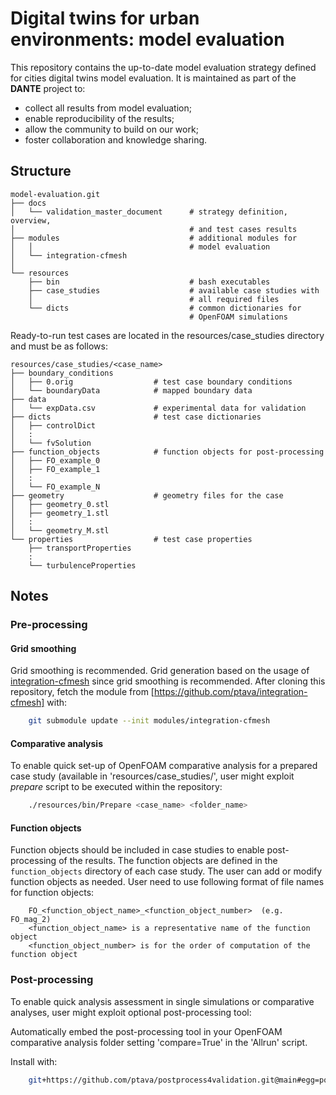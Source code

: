 # Digital twins for urban environments: model evaluation

This repository contains the up-to-date model evaluation strategy defined for cities digital twins model evaluation. It is maintained as part of the **DANTE** project to:
- collect all results from model evaluation;
- enable reproducibility of the results;
- allow the community to build on our work;
- foster collaboration and knowledge sharing.

## Structure

    model-evaluation.git
    ├── docs
    │   └── validation_master_document      # strategy definition, overview,
    │                                       # and test cases results
    ├── modules                             # additional modules for
    │   │                                   # model evaluation
    │   └── integration-cfmesh
    │                                       
    └── resources
        ├── bin                             # bash executables 
        ├── case_studies                    # available case studies with
        │                                   # all required files
        └── dicts                           # common dictionaries for
                                            # OpenFOAM simulations

 Ready-to-run test cases are located in the resources/case_studies directory
   and must be as follows:

    resources/case_studies/<case_name>
    ├── boundary_conditions
    │   ├── 0.orig                  # test case boundary conditions
    │   └── boundaryData            # mapped boundary data
    ├── data
    │   └── expData.csv             # experimental data for validation
    ├── dicts                       # test case dictionaries
    │   ├── controlDict
    │   :
    │   └── fvSolution
    ├── function_objects            # function objects for post-processing
    │   ├── FO_example_0
    │   ├── FO_example_1
    │   :
    │   └── FO_example_N
    ├── geometry                    # geometry files for the case
    │   ├── geometry_0.stl
    │   ├── geometry_1.stl
    │   :
    │   └── geometry_M.stl
    └── properties                  # test case properties
        ├── transportProperties
        :
        └── turbulenceProperties

## Notes

### Pre-processing

#### Grid smoothing
Grid smoothing is recommended. Grid generation based on the usage of [integration-cfmesh](https://develop.openfoam.com/Community/integration-cfmesh) since grid smoothing is recommended. After cloning this repository, fetch the module from [https://github.com/ptava/integration-cfmesh] with:

```bash
    git submodule update --init modules/integration-cfmesh
```

#### Comparative analysis
To enable quick set-up of OpenFOAM comparative analysis for a prepared case study (available in 'resources/case_studies/', user might exploit *prepare* script to be executed within the repository:

```bash
    ./resources/bin/Prepare <case_name> <folder_name>
```

#### Function objects
Function objects should be included in case studies to enable post-processing of the results. The function objects are defined in the `function_objects` directory of each case study. The user can add or modify function objects as needed. User need to use following format of file names for function objects:

```
    FO_<function_object_name>_<function_object_number>  (e.g. FO_mag_2)
    <function_object_name> is a representative name of the function object
    <function_object_number> is for the order of computation of the function object
```

### Post-processing
To enable quick analysis assessment in single simulations or comparative analyses, user might exploit optional post-processing tool:

Automatically embed the post-processing tool in your OpenFOAM comparative analysis folder setting 'compare=True' in the 'Allrun' script.

Install with:

```bash
    git+https://github.com/ptava/postprocess4validation.git@main#egg=postprocess4validation
```

